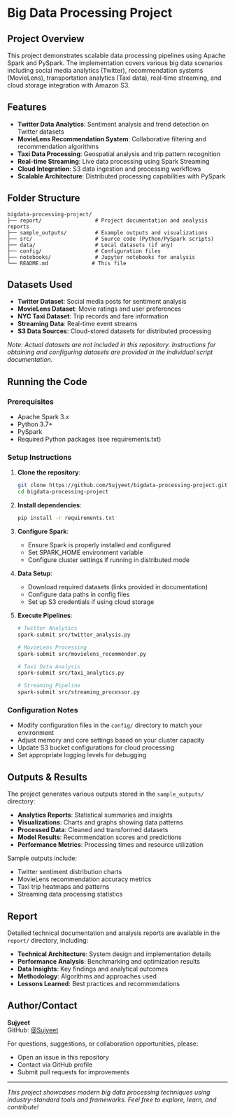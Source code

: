 # Big Data Processing Project

## Project Overview

This project demonstrates scalable data processing pipelines using Apache Spark and PySpark. The implementation covers various big data scenarios including social media analytics (Twitter), recommendation systems (MovieLens), transportation analytics (Taxi data), real-time streaming, and cloud storage integration with Amazon S3.

## Features

- **Twitter Data Analytics**: Sentiment analysis and trend detection on Twitter datasets
- **MovieLens Recommendation System**: Collaborative filtering and recommendation algorithms
- **Taxi Data Processing**: Geospatial analysis and trip pattern recognition
- **Real-time Streaming**: Live data processing using Spark Streaming
- **Cloud Integration**: S3 data ingestion and processing workflows
- **Scalable Architecture**: Distributed processing capabilities with PySpark

## Folder Structure

```
bigdata-processing-project/
├── report/                 # Project documentation and analysis reports
├── sample_outputs/         # Example outputs and visualizations
├── src/                    # Source code (Python/PySpark scripts)
├── data/                   # Local datasets (if any)
├── config/                 # Configuration files
├── notebooks/              # Jupyter notebooks for analysis
└── README.md              # This file
```

## Datasets Used

- **Twitter Dataset**: Social media posts for sentiment analysis
- **MovieLens Dataset**: Movie ratings and user preferences
- **NYC Taxi Dataset**: Trip records and fare information
- **Streaming Data**: Real-time event streams
- **S3 Data Sources**: Cloud-stored datasets for distributed processing

*Note: Actual datasets are not included in this repository. Instructions for obtaining and configuring datasets are provided in the individual script documentation.*

## Running the Code

### Prerequisites

- Apache Spark 3.x
- Python 3.7+
- PySpark
- Required Python packages (see requirements.txt)

### Setup Instructions

1. **Clone the repository**:
   ```bash
   git clone https://github.com/Sujyeet/bigdata-processing-project.git
   cd bigdata-processing-project
   ```

2. **Install dependencies**:
   ```bash
   pip install -r requirements.txt
   ```

3. **Configure Spark**:
   - Ensure Spark is properly installed and configured
   - Set SPARK_HOME environment variable
   - Configure cluster settings if running in distributed mode

4. **Data Setup**:
   - Download required datasets (links provided in documentation)
   - Configure data paths in config files
   - Set up S3 credentials if using cloud storage

5. **Execute Pipelines**:
   ```bash
   # Twitter Analytics
   spark-submit src/twitter_analysis.py
   
   # MovieLens Processing
   spark-submit src/movielens_recommender.py
   
   # Taxi Data Analysis
   spark-submit src/taxi_analytics.py
   
   # Streaming Pipeline
   spark-submit src/streaming_processor.py
   ```

### Configuration Notes

- Modify configuration files in the `config/` directory to match your environment
- Adjust memory and core settings based on your cluster capacity
- Update S3 bucket configurations for cloud processing
- Set appropriate logging levels for debugging

## Outputs & Results

The project generates various outputs stored in the `sample_outputs/` directory:

- **Analytics Reports**: Statistical summaries and insights
- **Visualizations**: Charts and graphs showing data patterns
- **Processed Data**: Cleaned and transformed datasets
- **Model Results**: Recommendation scores and predictions
- **Performance Metrics**: Processing times and resource utilization

Sample outputs include:
- Twitter sentiment distribution charts
- MovieLens recommendation accuracy metrics
- Taxi trip heatmaps and patterns
- Streaming data processing statistics

## Report

Detailed technical documentation and analysis reports are available in the `report/` directory, including:

- **Technical Architecture**: System design and implementation details
- **Performance Analysis**: Benchmarking and optimization results
- **Data Insights**: Key findings and analytical outcomes
- **Methodology**: Algorithms and approaches used
- **Lessons Learned**: Best practices and recommendations

## Author/Contact

**Sujyeet**  
GitHub: [@Sujyeet](https://github.com/Sujyeet)

For questions, suggestions, or collaboration opportunities, please:
- Open an issue in this repository
- Contact via GitHub profile
- Submit pull requests for improvements

---

*This project showcases modern big data processing techniques using industry-standard tools and frameworks. Feel free to explore, learn, and contribute!*
